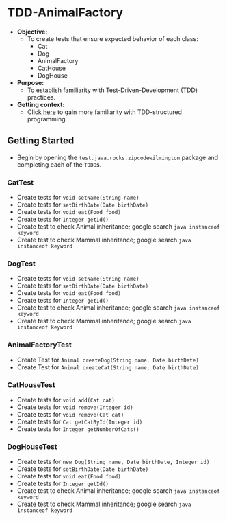 # TDD-AnimalFactory
* **Objective:**
    * To create tests that ensure expected behavior of each class:
        * Cat
        * Dog
        * AnimalFactory
        * CatHouse
        * DogHouse
* **Purpose:**
    * To establish familiarity with Test-Driven-Development (TDD) practices.
* **Getting context:**
	* Click [here](./README-TDDPatterns.md) to gain more familiarity with TDD-structured programming.

## Getting Started
* Begin by opening the `test.java.rocks.zipcodewilmington` package and completing each of the `TODO`s.

### CatTest
* Create tests for `void setName(String name)`
* Create tests for `setBirthDate(Date birthDate)`
* Create tests for `void eat(Food food)`
* Create tests for `Integer getId()`
* Create test to check Animal inheritance; google search `java instanceof keyword`
* Create test to check Mammal inheritance; google search `java instanceof keyword`

### DogTest
* Create tests for `void setName(String name)`
* Create tests for `setBirthDate(Date birthDate)`
* Create tests for `void eat(Food food)`
* Create tests for `Integer getId()`
* Create test to check Animal inheritance; google search `java instanceof keyword`
* Create test to check Mammal inheritance; google search `java instanceof keyword` 

### AnimalFactoryTest
* Create Test for `Animal createDog(String name, Date birthDate)`
* Create Test for `Animal createCat(String name, Date birthDate)`

### CatHouseTest
* Create tests for `void add(Cat cat)`
* Create tests for `void remove(Integer id)`
* Create tests for `void remove(Cat cat)`
* Create tests for `Cat getCatById(Integer id)`
* Create tests for `Integer getNumberOfCats()`
 
### DogHouseTest
* Create tests for `new Dog(String name, Date birthDate, Integer id)`
* Create tests for `setBirthDate(Date birthDate)`
* Create tests for `void eat(Food food)`
* Create tests for `Integer getId()`
* Create test to check Animal inheritance; google search `java instanceof keyword`
* Create test to check Mammal inheritance; google search `java instanceof keyword`